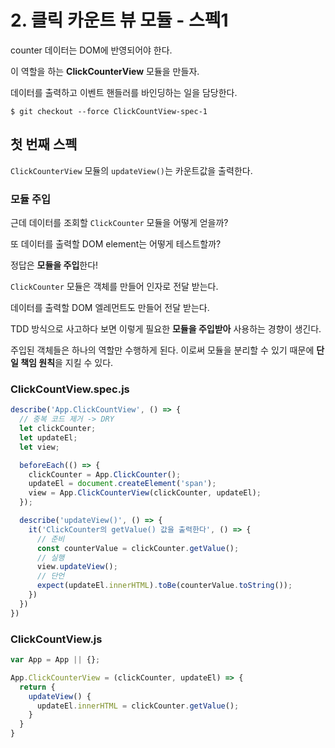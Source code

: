 # 2. 클릭 카운트 뷰 모듈 - 스펙1

counter 데이터는 DOM에 반영되어야 한다.

이 역할을 하는 **ClickCounterView** 모듈을 만들자.

데이터를 출력하고 이벤트 핸들러를 바인딩하는 일을 담당한다.

```
$ git checkout --force ClickCountView-spec-1
```

## 첫 번째 스펙

`ClickCounterView` 모듈의 `updateView()`는 카운트값을 출력한다.

### 모듈 주입

근데 데이터를 조회할 `ClickCounter` 모듈을 어떻게 얻을까?

또 데이터를 출력할 DOM element는 어떻게 테스트할까?

정답은 **모듈을 주입**한다!

`ClickCounter` 모듈은 객체를 만들어 인자로 전달 받는다.

데이터를 출력할 DOM 엘레먼트도 만들어 전달 받는다.

TDD 방식으로 사고하다 보면 이렇게 필요한 **모듈을 주입받아** 사용하는 경향이 생긴다.

주입된 객체들은 하나의 역할만 수행하게 된다. 이로써 모듈을 분리할 수 있기 때문에 **단일 책임 원칙**을 지킬 수 있다.

### ClickCountView.spec.js

```js
describe('App.ClickCountView', () => {
  // 중복 코드 제거 -> DRY
  let clickCounter;
  let updateEl;
  let view;

  beforeEach(() => {
    clickCounter = App.ClickCounter();
    updateEl = document.createElement('span');
    view = App.ClickCounterView(clickCounter, updateEl);
  });

  describe('updateView()', () => {
    it('ClickCounter의 getValue() 값을 출력한다', () => {
      // 준비
      const counterValue = clickCounter.getValue();
      // 실행
      view.updateView(); 
      // 단언
      expect(updateEl.innerHTML).toBe(counterValue.toString()); 
    })
  })
})
```

### ClickCountView.js

```js
var App = App || {};

App.ClickCounterView = (clickCounter, updateEl) => {
  return {
    updateView() {
      updateEl.innerHTML = clickCounter.getValue();
    }
  }
}
```